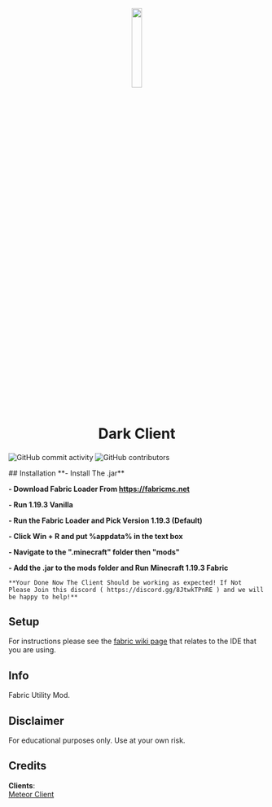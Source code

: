 
<p align="center">
<img src="https://cdn.discordapp.com/icons/1063226592274419852/54eb3bd141716b6fa08f544184050cec.png?size=4096" width="20%"/>
</p>

<h1 align="center">Dark Client</h1>
<ls>

  <img alt="GitHub commit activity" src="https://img.shields.io/github/commit-activity/w/SatanaelCode/DarkClient?color=black" align="center"> <img alt="GitHub contributors" src="https://img.shields.io/github/contributors/SatanaelCode/DarkClient?color=black&label=Developers" align="center"> 

</ls>
## Installation
**- Install The .jar**

**- Download Fabric Loader From https://fabricmc.net**

**- Run 1.19.3 Vanilla**

**- Run the Fabric Loader and Pick Version 1.19.3 (Default)**

**- Click Win + R and put %appdata% in the text box**

**- Navigate to the ".minecraft" folder then "mods"**

**- Add the .jar to the mods folder and Run Minecraft 1.19.3 Fabric**

    **Your Done Now The Client Should be working as expected! If Not Please Join this discord ( https://discord.gg/8JtwkTPnRE ) and we will be happy to help!**
## Setup

For instructions please see the [fabric wiki page](https://fabricmc.net/wiki/tutorial:setup) that relates to the IDE that you are using.

## Info

Fabric Utility Mod.

## Disclaimer

For educational purposes only. Use at your own risk.

## Credits
**Clients**:  
[Meteor Client](https://github.com/MeteorDevelopment/meteor-client)  
